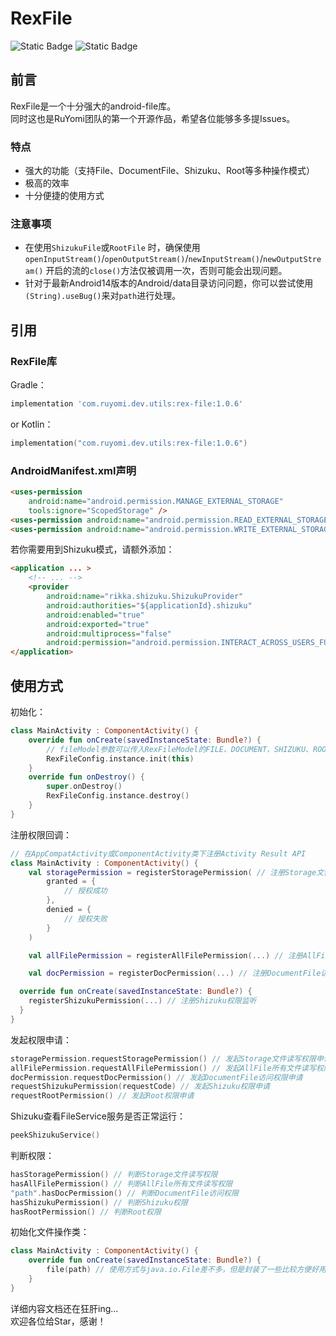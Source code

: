 # RexFile

![Static Badge](https://img.shields.io/badge/RexFile-v1.0.6-74A8FF?label=RexFile)
![Static Badge](https://img.shields.io/badge/LGPL-v2.1-green?label=LGPL-v2.1)

## 前言
RexFile是一个十分强大的android-file库。  
同时这也是RuYomi团队的第一个开源作品，希望各位能够多多提Issues。

### 特点

- 强大的功能（支持File、DocumentFile、Shizuku、Root等多种操作模式）
 - 极高的效率
 - 十分便捷的使用方式

### 注意事项

- 在使用`ShizukuFile`或`RootFile`
  时，确保使用`openInputStream()`/`openOutputStream()`/`newInputStream()`/`newOutputStream()`
  开启的流的`close()`方法仅被调用一次，否则可能会出现问题。
- 针对于最新Android14版本的Android/data目录访问问题，你可以尝试使用`(String).useBug()`来对`path`进行处理。
   
## 引用

### RexFile库

Gradle：

```groovy
implementation 'com.ruyomi.dev.utils:rex-file:1.0.6'
```
or
Kotlin：

```kotlin
implementation("com.ruyomi.dev.utils:rex-file:1.0.6")
```

### AndroidManifest.xml声明

```html
<uses-permission
    android:name="android.permission.MANAGE_EXTERNAL_STORAGE"
    tools:ignore="ScopedStorage" />
<uses-permission android:name="android.permission.READ_EXTERNAL_STORAGE" />
<uses-permission android:name="android.permission.WRITE_EXTERNAL_STORAGE" />
```

若你需要用到Shizuku模式，请额外添加：
```html
<application ... >
    <!-- ... -->
    <provider
        android:name="rikka.shizuku.ShizukuProvider"
        android:authorities="${applicationId}.shizuku"
        android:enabled="true"
        android:exported="true"
        android:multiprocess="false"
        android:permission="android.permission.INTERACT_ACROSS_USERS_FULL" />
</application>
```

## 使用方式

初始化：

```kotlin
class MainActivity : ComponentActivity() {
    override fun onCreate(savedInstanceState: Bundle?) {
        // fileModel参数可以传入RexFileModel的FILE、DOCUMENT、SHIZUKU、ROOT四种操作模式 默认是 FILE
        RexFileConfig.instance.init(this)
    }
    override fun onDestroy() {
        super.onDestroy()
        RexFileConfig.instance.destroy()
    }
}
```

注册权限回调：

```kotlin
// 在AppCompatActivity或ComponentActivity类下注册Activity Result API
class MainActivity : ComponentActivity() {
    val storagePermission = registerStoragePermission( // 注册Storage文件读写权限
        granted = {
            // 授权成功
        },
        denied = {
            // 授权失败
        }
    )

    val allFilePermission = registerAllFilePermission(...) // 注册AllFile所有文件读写权限

    val docPermission = registerDocPermission(...) // 注册DocumentFile访问权限

  override fun onCreate(savedInstanceState: Bundle?) {
    registerShizukuPermission(...) // 注册Shizuku权限监听
  }
}
```

发起权限申请：

```kotlin
storagePermission.requestStoragePermission() // 发起Storage文件读写权限申请
allFilePermission.requestAllFilePermission() // 发起AllFile所有文件读写权限申请
docPermission.requestDocPermission() // 发起DocumentFile访问权限申请
requestShizukuPermission(requestCode) // 发起Shizuku权限申请
requestRootPermission() // 发起Root权限申请
```

Shizuku查看FileService服务是否正常运行：

```kotlin
peekShizukuService()
```

判断权限：

```kotlin
hasStoragePermission() // 判断Storage文件读写权限
hasAllFilePermission() // 判断AllFile所有文件读写权限
"path".hasDocPermission() // 判断DocumentFile访问权限
hasShizukuPermission() // 判断Shizuku权限
hasRootPermission() // 判断Root权限
```

初始化文件操作类：
```Kotlin
class MainActivity : ComponentActivity() {
    override fun onCreate(savedInstanceState: Bundle?) {
        file(path) // 使用方式与java.io.File差不多，但是封装了一些比较方便好用的方法
    }
}
```

详细内容文档还在狂肝ing...  
欢迎各位给Star，感谢！
